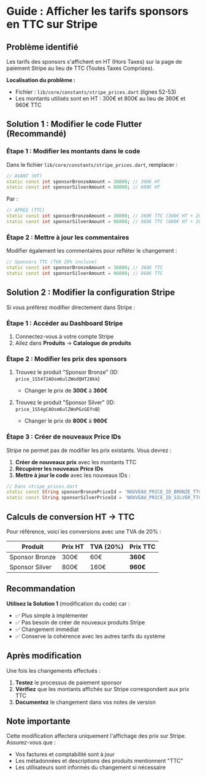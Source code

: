 # Guide : Afficher les tarifs sponsors en TTC sur Stripe

## Problème identifié

Les tarifs des sponsors s'affichent en HT (Hors Taxes) sur la page de paiement Stripe au lieu de TTC (Toutes Taxes Comprises).

**Localisation du problème :**
- Fichier : `lib/core/constants/stripe_prices.dart` (lignes 52-53)
- Les montants utilisés sont en HT : 300€ et 800€ au lieu de 360€ et 960€ TTC

## Solution 1 : Modifier le code Flutter (Recommandé)

### Étape 1 : Modifier les montants dans le code

Dans le fichier `lib/core/constants/stripe_prices.dart`, remplacer :

```dart
// AVANT (HT)
static const int sponsorBronzeAmount = 30000; // 300€ HT
static const int sponsorSilverAmount = 80000; // 800€ HT
```

Par :

```dart
// APRÈS (TTC)
static const int sponsorBronzeAmount = 36000; // 360€ TTC (300€ HT + 20% TVA)
static const int sponsorSilverAmount = 96000; // 960€ TTC (800€ HT + 20% TVA)
```

### Étape 2 : Mettre à jour les commentaires

Modifier également les commentaires pour refléter le changement :

```dart
// Sponsors TTC (TVA 20% incluse)
static const int sponsorBronzeAmount = 36000; // 360€ TTC
static const int sponsorSilverAmount = 96000; // 960€ TTC
```

## Solution 2 : Modifier la configuration Stripe

Si vous préférez modifier directement dans Stripe :

### Étape 1 : Accéder au Dashboard Stripe
1. Connectez-vous à votre compte Stripe
2. Allez dans **Produits** → **Catalogue de produits**

### Étape 2 : Modifier les prix des sponsors
1. Trouvez le produit "Sponsor Bronze" (ID: `price_1S54f2AOsm6ulZWodQHT28kk`)
   - Changer le prix de **300€** à **360€**

2. Trouvez le produit "Sponsor Silver" (ID: `price_1S54gCAOsm6ulZWoPGzGEfnB`)
   - Changer le prix de **800€** à **960€**

### Étape 3 : Créer de nouveaux Price IDs
Stripe ne permet pas de modifier les prix existants. Vous devrez :

1. **Créer de nouveaux prix** avec les montants TTC
2. **Récupérer les nouveaux Price IDs**
3. **Mettre à jour le code** avec les nouveaux IDs :

```dart
// Dans stripe_prices.dart
static const String sponsorBronzePriceId = 'NOUVEAU_PRICE_ID_BRONZE_TTC';
static const String sponsorSilverPriceId = 'NOUVEAU_PRICE_ID_SILVER_TTC';
```

## Calculs de conversion HT → TTC

Pour référence, voici les conversions avec une TVA de 20% :

| Produit | Prix HT | TVA (20%) | Prix TTC |
|---------|---------|-----------|----------|
| Sponsor Bronze | 300€ | 60€ | **360€** |
| Sponsor Silver | 800€ | 160€ | **960€** |

## Recommandation

**Utilisez la Solution 1** (modification du code) car :
- ✅ Plus simple à implémenter
- ✅ Pas besoin de créer de nouveaux produits Stripe
- ✅ Changement immédiat
- ✅ Conserve la cohérence avec les autres tarifs du système

## Après modification

Une fois les changements effectués :
1. **Testez** le processus de paiement sponsor
2. **Vérifiez** que les montants affichés sur Stripe correspondent aux prix TTC
3. **Documentez** le changement dans vos notes de version

## Note importante

Cette modification affectera uniquement l'affichage des prix sur Stripe. Assurez-vous que :
- Vos factures et comptabilité sont à jour
- Les métadonnées et descriptions des produits mentionnent "TTC"
- Les utilisateurs sont informés du changement si nécessaire
